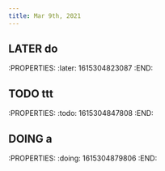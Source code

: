 ```yaml
---
title: Mar 9th, 2021
---
```


## LATER do
:PROPERTIES:
:later: 1615304823087
:END:
##
## TODO  ttt
:PROPERTIES:
:todo: 1615304847808
:END:
##
## DOING  a
:PROPERTIES:
:doing: 1615304879806
:END:
##
